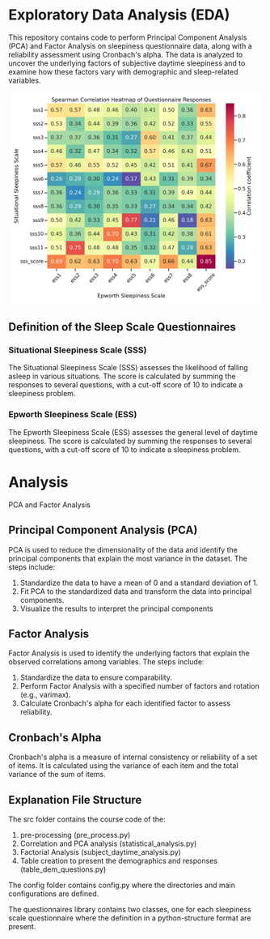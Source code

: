 # Exploratory Data Analysis (EDA)
This repository contains code to perform Principal Component Analysis (PCA) and Factor Analysis on sleepiness questionnaire data, along with a reliability assessment using Cronbach's alpha. The data is analyzed to uncover the underlying factors of subjective daytime sleepiness and to examine how these factors vary with demographic and sleep-related variables.

![alt text](presentation\correlation_ess_sss.png "Correlation Between Questionnaires")


## Definition of the Sleep Scale Questionnaires
### Situational Sleepiness Scale (SSS)
The Situational Sleepiness Scale (SSS) assesses the likelihood of falling asleep in various situations. The score is calculated by summing the responses to several questions, with a cut-off score of 10 to indicate a sleepiness problem.

### Epworth Sleepiness Scale (ESS)
The Epworth Sleepiness Scale (ESS) assesses the general level of daytime sleepiness. The score is calculated by summing the responses to several questions, with a cut-off score of 10 to indicate a sleepiness problem.

# Analysis
PCA and Factor Analysis
## Principal Component Analysis (PCA)
PCA is used to reduce the dimensionality of the data and identify the principal components that explain the most variance in the dataset. The steps include:

1. Standardize the data to have a mean of 0 and a standard deviation of 1.
2. Fit PCA to the standardized data and transform the data into principal components.
3. Visualize the results to interpret the principal components

## Factor Analysis
Factor Analysis is used to identify the underlying factors that explain the observed correlations among variables. The steps include:

1. Standardize the data to ensure comparability.
2. Perform Factor Analysis with a specified number of factors and rotation (e.g., varimax).
3. Calculate Cronbach's alpha for each identified factor to assess reliability.

## Cronbach's Alpha
Cronbach's alpha is a measure of internal consistency or reliability of a set of items. It is calculated using the variance of each item and the total variance of the sum of items.

## Explanation File Structure 
The src folder contains the course code of the: 
1. pre-processing (pre_process.py)
2. Correlation and PCA analysis (statistical_analysis.py)
3. Factorial Analysis (subject_daytime_analysis.py)
4. Table creation to present the demographics and responses (table_dem_questions.py)

The config folder contains config.py where the directories and main configurations are defined. 

The questionnaires library contains two classes, one for each sleepiness scale questionnaire where 
the definition in a python-structure format are present. 

